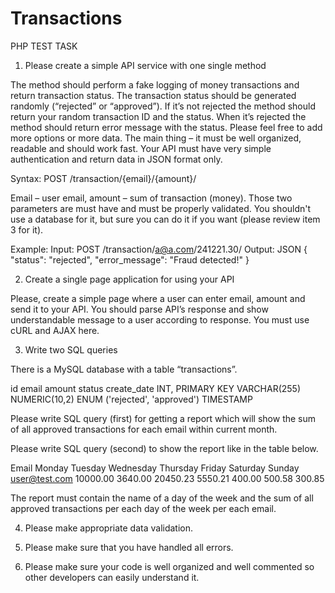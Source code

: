 # Transactions
PHP TEST TASK

1. Please create a simple API service with one single method

The method should perform a fake logging of money transactions and return transaction status.
The transaction status should be generated randomly (“rejected” or “approved”).
If it’s not rejected the method should return your random transaction ID and the status.
When it’s rejected the method should return error message with the status.
Please feel free to add more options or more data. 
The main thing – it must be well organized, readable and should work fast.
Your API must have very simple authentication and return data in JSON format only. 

Syntax:
POST /transaction/{email}/{amount}/

Email – user email, amount – sum of transaction (money). 
Those two parameters are must have and must be properly validated.
You shouldn't use a database for it, but sure you can do it if you want (please review item 3 for it).

Example:
Input: POST /transaction/a@a.com/241221.30/
Output: JSON 
{
  "status": "rejected",
  "error_message": "Fraud detected!"
}

2. Create a single page application for using your API

Please, create a simple page where a user can enter email, amount and send it to your API.
You should parse API’s response and show understandable message to a user according to response.
You must use cURL and AJAX here.

3. Write two SQL queries

There is a MySQL database with a table “transactions”.

id 	email	amount	status	create_date
INT, PRIMARY KEY 	VARCHAR(255)	NUMERIC(10,2)	ENUM ('rejected', 'approved')	TIMESTAMP

Please write SQL query (first) for getting a report which will show the sum of all approved transactions for each email within current month.

Please write SQL query (second) to show the report like in the table below.

Email	Monday 	Tuesday	Wednesday	Thursday	Friday	Saturday	Sunday
user@test.com	10000.00	3640.00	20450.23	5550.21	400.00	500.58	300.85

The report must contain the name of a day of the week and the sum of all approved transactions per each day of the week per each email.

4. Please make appropriate data validation.
 
5. Please make sure that you have handled all errors.
 
6. Please make sure your code is well organized and well commented so other developers can easily understand it.
